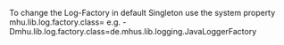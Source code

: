 
To change the Log-Factory in default Singleton use the system property
mhu.lib.log.factory.class=<class name>
e.g.
-Dmhu.lib.log.factory.class=de.mhus.lib.logging.JavaLoggerFactory
